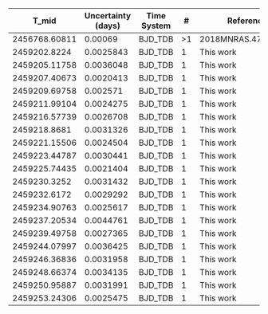 |T_mid        |Uncertainty (days)|Time System|#  |Reference           |
|-------------|------------------|-----------|---|--------------------|
|2456768.60811|0.00069           |BJD_TDB    |>1 |2018MNRAS.477.3406B |
|2459202.8224 |0.0025843         |BJD_TDB    |1  |This work           |
|2459205.11758|0.0036048         |BJD_TDB    |1  |This work           |
|2459207.40673|0.0020413         |BJD_TDB    |1  |This work           |
|2459209.69758|0.002571          |BJD_TDB    |1  |This work           |
|2459211.99104|0.0024275         |BJD_TDB    |1  |This work           |
|2459216.57739|0.0026708         |BJD_TDB    |1  |This work           |
|2459218.8681 |0.0031326         |BJD_TDB    |1  |This work           |
|2459221.15506|0.0024504         |BJD_TDB    |1  |This work           |
|2459223.44787|0.0030441         |BJD_TDB    |1  |This work           |
|2459225.74435|0.0021404         |BJD_TDB    |1  |This work           |
|2459230.3252 |0.0031432         |BJD_TDB    |1  |This work           |
|2459232.6172 |0.0029292         |BJD_TDB    |1  |This work           |
|2459234.90763|0.0025617         |BJD_TDB    |1  |This work           |
|2459237.20534|0.0044761         |BJD_TDB    |1  |This work           |
|2459239.49758|0.0027365         |BJD_TDB    |1  |This work           |
|2459244.07997|0.0036425         |BJD_TDB    |1  |This work           |
|2459246.36836|0.0031958         |BJD_TDB    |1  |This work           |
|2459248.66374|0.0034135         |BJD_TDB    |1  |This work           |
|2459250.95887|0.0031991         |BJD_TDB    |1  |This work           |
|2459253.24306|0.0025475         |BJD_TDB    |1  |This work           |
